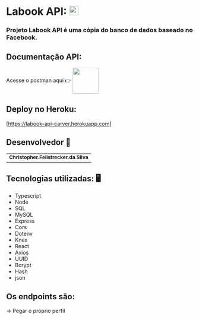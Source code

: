 # Labook API: <img src="https://notion-emojis.s3-us-west-2.amazonaws.com/prod/svg-twitter/1f44d.svg" width="25"> 

### Projeto Labook API é uma cópia do banco de dados baseado no Facebook.


## Documentação API:
 Acesse o postman aqui 👉 [ <img src="https://cdn-icons-png.flaticon.com/512/3893/3893170.png" width="70" align="center"> ](https://documenter.getpostman.com/view/18385085/UVsHUnyw)

## Deploy no Heroku:
[https://labook-api-carver.herokuapp.com] 

## Desenvolvedor 🤖

<table>
  <tr>
  <td align="center"><a href="https://github.com/ChristpherFeilstrecker">
   <sub><b>Christopher Feilstrecker da Silva</b> </sub> 
       
</table>


## Tecnologias utilizadas: 🖥️
- Typescript
- Node
- SQL
- MySQL
- Express
- Cors
- Dotenv
- Knex
- React
- Axios
- UUID
- Bcrypt
- Hash
- json



## Os endpoints são:

 → Pegar o próprio perfil